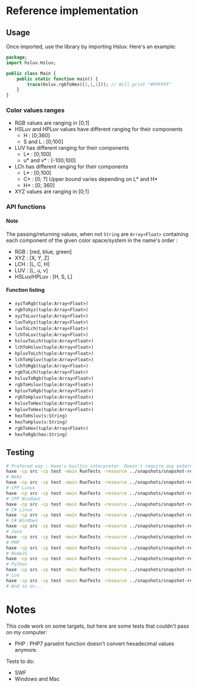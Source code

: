# Reference implementation

## Usage
Once imported, use the library by importing Hsluv. Here's an example:

```haxe
package;
import hsluv.Hsluv;

public class Main {
    public static function main() {
        trace(Hsluv.rgbToHex([1,1,1])); // Will print "#FFFFFF"
    }
}
```

### Color values ranges
- RGB values are ranging in [0;1]
- HSLuv and HPLuv values have different ranging for their components
    - H : [0;360]
    - S and L : [0;100]
- LUV has different ranging for their components
    - L* : [0;100]
    - u* and v* : [-100;100]
- LCh has different ranging for their components
    - L* : [0;100]
    - C* : [0; ?] Upper bound varies depending on L* and H*
    - H* : [0; 360]
- XYZ values are ranging in [0;1]

### API functions

#### Note
The passing/returning values, when not `String` are `Array<Float>` containing each component of the given color space/system in the name's order :
- RGB : [red, blue, green]
- XYZ : [X, Y, Z]
- LCH : [L, C, H]
- LUV : [L, u, v]
- HSLuv/HPLuv : [H, S, L]

#### Function listing
- `xyzToRgb(tuple:Array<Float>)`
- `rgbToXyz(tuple:Array<Float>)`
- `xyzToLuv(tuple:Array<Float>)`
- `luvToXyz(tuple:Array<Float>)`
- `luvToLch(tuple:Array<Float>)`
- `lchToLuv(tuple:Array<Float>)`
- `hsluvToLch(tuple:Array<Float>)`
- `lchToHsluv(tuple:Array<Float>)`
- `hpluvToLch(tuple:Array<Float>)`
- `lchToHpluv(tuple:Array<Float>)`
- `lchToRgb(tuple:Array<Float>)`
- `rgbToLch(tuple:Array<Float>)`
- `hsluvToRgb(tuple:Array<Float>)`
- `rgbToHsluv(tuple:Array<Float>)`
- `hpluvToRgb(tuple:Array<Float>)`
- `rgbToHpluv(tuple:Array<Float>)`
- `hsluvToHex(tuple:Array<Float>)`
- `hpluvToHex(tuple:Array<Float>)`
- `hexToHsluv(s:String)`
- `hexToHpluv(s:String)`
- `rgbToHex(tuple:Array<Float>)`
- `hexToRgb(hex:String)`

## Testing

```sh
# Prefered way : Haxe's builtin interpreter. Doesn't require any external libs to execute the tests.
haxe -cp src -cp test -main RunTests -resource ../snapshots/snapshot-rev4.json@snapshot-rev4 --interp
# Neko
haxe -cp src -cp test -main RunTests -resource ../snapshots/snapshot-rev4.json@snapshot-rev4 -x bin/neko/RunTests.n
# CPP Linux
haxe -cp src -cp test -main RunTests -resource ../snapshots/snapshot-rev4.json@snapshot-rev4 -cpp bin/cpp -cmd bin/cpp/RunTests
# CPP Windows
haxe -cp src -cp test -main RunTests -resource ../snapshots/snapshot-rev4.json@snapshot-rev4 -cpp bin/cpp -cmd bin/cpp/RunTests.exe
# C# Linux
haxe -cp src -cp test -main RunTests -resource ../snapshots/snapshot-rev4.json@snapshot-rev4 -cs bin/cs -cmd mono bin/cs/RunTests.exe
# C# Windows
haxe -cp src -cp test -main RunTests -resource ../snapshots/snapshot-rev4.json@snapshot-rev4 -cs bin/cs -cmd bin/cs/RunTests.exe
# Java
haxe -cp src -cp test -main RunTests -resource ../snapshots/snapshot-rev4.json@snapshot-rev4 -java bin/java -cmd java -jar bin/java/RunTests.jar
# PHP
haxe -cp src -cp test -main RunTests -resource ../snapshots/snapshot-rev4.json@snapshot-rev4 -php bin/php -cmd php bin/php/index.php
# NodeJS
haxe -cp src -cp test -main RunTests -resource ../snapshots/snapshot-rev4.json@snapshot-rev4 -js bin/js/RunTests.js -cmd node bin/js/RunTests.js
# Python
haxe -cp src -cp test -main RunTests -resource ../snapshots/snapshot-rev4.json@snapshot-rev4 -python bin/python/RunTests.py -cmd python bin/python/RunTests.py
# Lua
haxe -cp src -cp test -main RunTests -resource ../snapshots/snapshot-rev4.json@snapshot-rev4 -lua bin/lua/RunTests.lua -cmd lua bin/lua/RunTests.lua
# And so on...
```

# Notes

This code work on some targets, but here are some tests that couldn't pass on my computer:
- PHP : PHP7 parseInt function doesn't convert hexadecimal values anymore.

Tests to do:
- SWF
- Windows and Mac
